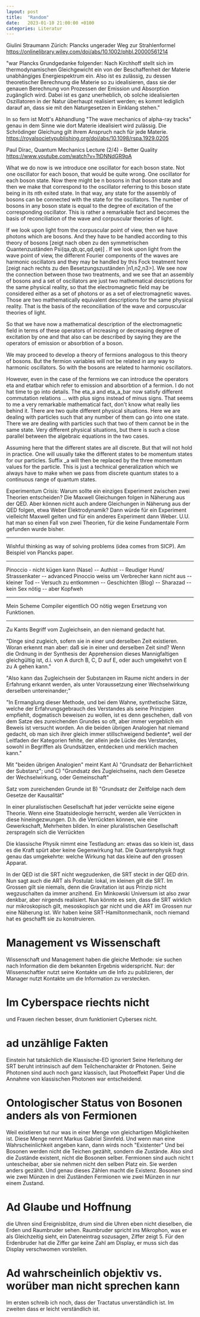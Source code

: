 ```yaml
---
layout: post
title:  "Random"
date:   2023-01-10 21:00:00 +0100
categories: Literatur
---
```

Giulini Straumann Zürich: Plancks ungerader Weg zur Strahlenformel https://onlinelibrary.wiley.com/doi/abs/10.1002/phbl.20000561214

"war Plancks Grundgedanke folgender: Nach Kirchhoff stellt sich im thermodynamischen Gleichgewicht ein von der Beschaffenheit der Materie unabhängiges Energiespektrum ein. Also ist es zulässig, zu dessen theoretischer Berechnung die Materie so zu idealisieren, dass sie der genauen Berechnung von Prozessen der Emission und Absorption zugänglich wird. Dabei ist es ganz unerheblich, ob solche idealisierten Oszillatoren in der Natur überhaupt realisiert werden; es kommt lediglich darauf an, dass sie mit den Naturgesetzen in Einklang stehen."

In so fern ist Mott's Abhandlung "The wave mechanics of alpha-ray tracks" genau in dem Sinne wie dort Materie idealisiert wird zulässig. Die Schrödinger Gleichung gilt ihrem Anspruch nach für jede Materie.
https://royalsocietypublishing.org/doi/abs/10.1098/rspa.1929.0205

Paul Dirac, Quantum Mechanics Lecture (2/4) - Better Quality
https://www.youtube.com/watch?v=TtDNNdGR9pA

What we do now is we introduce one oscillator for each boson state. Not one oscillator for each boson, that would be quite wrong. One oscillator for each boson state. Now there might be n bosons in that boson state and then we make that correspond to the oscillator referring to this boson state being in its nth exited state. In that way, any state for the assembly of bosons can be connected with the state for the oscillators. The number of bosons in any boson state is equal to the degree of excitation of the corresponding oscillator. This is rather a remarkable fact and becomes the basis of reconciliation of the wave and corpuscular theories of light.

If we look upon light from the corpuscular point of view, then we have photons which are bosons. And they have to be handled according to this theory of bosons [zeigt nach oben zu den symmetrischen Quantenzuständen Psi(qa,qb,qc,qd,qe)] . If we look upon light from the wave point of view, the different Fourier components of the waves are harmonic oscillators and they may be handled by this Fock treatment here [zeigt nach rechts zu den Besetzungszuständen |n1,n2,n3>]. We see now the connection between those two treatments, and we see that an assembly of bosons and a set of oscillators are just two mathematical descriptions for the same physical reality, so that the electromagnetic field may be considered either as a set of photons or as a set of electromagnetic waves. Those are two mathematically equivalent descriptions for the same physical reality. That is the basis of the reconciliation of the wave and corpuscular theories of light.

So that we have now a mathematical description of the electromagnetic field in terms of these operators of increasing or decreasing degree of excitation by one and that also can be described by saying they are the operators of emission or absorbtion of a boson.

We may proceed to develop a theory of fermions analogous to this theory of bosons. But the fermion variables will not be related in any way to harmonic oscillators. So with the bosons are related to harmonic oscillators.

However, even in the case of the fermions we can introduce the operators eta and etatbar which refer to emission and absorbtion of a fermion. I do not hat time to go into details. The eta_a and eta_a_bar now satisfy different commutation relations ... with plus signs instead of minus signs. That seems to me a very remarkable mathematical fact, don't know what really lies behind it. There are two quite different physical situations. Here we are dealing with particles such that any number of them can go into one state. There we are dealing with particles such that two of them cannot be in the same state. Very different physical situations, but there is such a close parallel between the algebraic equations in the two cases.

Assuming here that the different states are all discrete. But that will not hold in practice. One will usually take the different states to be momentum states for our particles. Suffix _a will then be replaced by the three momentum values for the particle. This is just a technical generalization which we always have to make when we pass from discrete quantum states to a continuous range of quantum states.

Experimentum Crisis: Warum sollte ein einziges Experiment zwischen zwei Theorien entscheiden? Die Maxwell Gleichungen folgen in Näherung aus der QED. Aber können nicht auch andere Gleichungen in Näherung aus der QED folgen, etwa Weber Elektrodynamik? Dann würde für ein Experiment vielleicht Maxwell gelten und für ein anderes Experiment dann Weber. U.U. hat man so einen Fall von zwei Theorien, für die keine Fundamentale Form gefunden wurde bisher.

---------------
Wishful thinking as way of solving problems (idea comes from SICP). Am Beispiel von Plancks paper.

_____
Pinoccio - nicht kügen kann (Nase) -- Authist -- Reudiger Hund/ Strassenkater -- advanced Pinoccio weiss um Verbrecher kann nicht aus -- kleiner Tod -- Versuch zu entkommen -- Geschichten (Blog) -- Sharazad -- kein Sex nötig -- aber Kopfweh

--------

Mein Scheme Compiler eigentlich OO nötig wegen Ersetzung von Funktionen.

---------
Zu Kants Begriff vom Zugleichsein, an den niemand gedacht hat.

"Dinge sind zugleich, sofern sie in einer und derselben Zeit existieren. Woran erkennt man aber: daß sie in einer und derselben Zeit sind? Wenn die Ordnung in der Synthesis der Apprehension dieses Mannigfaltigen gleichgültig ist, d.i. von A durch B, C, D auf E, oder auch umgekehrt von E zu A gehen kann."

"Also kann das Zugleichsein der Substanzen im Raume nicht anders in der Erfahrung erkannt werden, als unter Voraussetzung einer Wechselwirkung derselben untereinander;"

"In Ermanglung dieser Methode, und bei dem Wahne, synthetische Sätze, welche der Erfahrungsgebrauch des Verstandes als seine Prinzipien empfiehlt, dogmatisch beweisen zu wollen, ist es denn geschehen, daß von dem Satze des zureichenden Grundes so oft, aber immer vergeblich ein Beweis ist versucht worden. An die beiden übrigen Analogien hat niemand gedacht, ob man sich ihrer gleich immer stillschweigend bediente*, weil der Leitfaden der Kategorien fehlte, der allein jede Lücke des Verstandes, sowohl in Begriffen als Grundsätzen, entdecken und merklich machen kann."

Mit "beiden übrigen Analogien" meint Kant A) "Grundsatz der Beharrlichkeit der Substanz"; und C) "Grundsatz des Zugleichseins, nach dem Gesetze der Wechselwirkung, oder Gemeinschaft"

Satz vom zureichenden Grunde ist B) "Grundsatz der Zeitfolge nach dem Gesetze der Kausalität"

In einer pluralistischen Gesellschaft hat jeder verrückte seine eigene Theorie. Wenn eine Staatsideologie herrscht, werden alle Verrückten in diese hineingezwungen. D.h. die Verrückten können, wie eine Gewerkschaft, Mehrheiten bilden. In einer pluralistischen Gesellschaft zersprageln sich die Verrückten

Die klassische Physik nimmt eine Testladung an: etwas das so klein ist, dass es die Kraft spürt aber keine Gegenwirkung hat. Die Quantenphysik fragt genau das umgekehrte: welche Wirkung hat das kleine auf den grossen Apparat.

In der QED ist die SRT nicht wegzudenken, die SRT steckt in der QED drin. Nun sagt auch die ART als Postulat: lokal, im kleinen gilt die SRT. Im Grossen gilt sie niemals, denn die Gravitation ist aus Prinzip nicht wegzuschalten da immer anzihend. Ein Minkowski Universum ist also zwar denkbar, aber nirgends realisiert. Nun könnte es sein, dass die SRT wirklich nur mikroskopisch gilt, mesoskopisch gar nicht und die ART im Grossen nur eine Näherung ist. Wir haben keine SRT-Hamiltonmechanik, noch niemand hat es geschafft sie zu konstruieren.

# Management vs Wissenschaft
Wissenschaft und Management haben die gleiche Methode: sie suchen nach Information die dem bekannten Ergebnis widerspricht. Nur: der Wissenschaftler nutzt seine Kontakte um die Info zu publizieren, der Manager nutzt Kontakte um die Information zu verstecken.

# Im Cyberspace riechts nicht
und Frauen riechen besser, drum funktioniert Cybersex nicht.

# ad unzählige Fakten
Einstein hat tatsächlich die Klassische-ED ignoriert
Seine Herleitung der SRT beruht intrinsisch auf dem Teilchencharakter dr Photonen.
Seine Photonen sind auch noch ganz klassisch, laut Photoeffekt Paper
Und die Annahme von klassischen Photonen war entscheidend.

# Ontologischer Status von Bosonen anders als von Fermionen
Weil existieren tut nur was in einer Menge von gleichartigen Möglichkeiten ist.
Diese Menge nennt Markus Gabriel Sinnfeld.
Und wenn man eine Wahrscheinlichkeit angeben kann, dann wirds noch "Existenter"
Und bei Bosonen werden nicht die Teichen gezählt, sondern die Zustände.
Also sind die Zustände existent, nicht die Bosonen selber.
Fermionen sind auch nicht t untescheibar, aber sie nehmen nicht den selben Platz ein.
Sie werden anders gezählt.
Und genau dieses Zählen macht die Existenz.
Bosonen sind wie zwei Münzen in drei Zuständen
Fermionen wie zwei Münzen in nur einem Zustand.

# Ad Glaube und Hoffnung
die Uhren sind Ereignisblitze, drum sind die Uhren eben nicht dieselben, die Erden und Raumbruder sehen. Raumbruder spricht ins Mikrophon, was er als Gleichzeitig sieht, ein Dateneintrag sozusagen, Ziffer zeigt 5. Für den Erdenbruder hat die Ziffer gar keine Zahl am Display, er muss sich das Display verschwomen vorstellen.

# Ad wahrscheinlich objektiv vs. worüber man nicht sprechen kann
Im ersten schreib ich noch, dass der Tractatus unverständlich ist.
Im zweiten dass er leicht verständlich ist.
